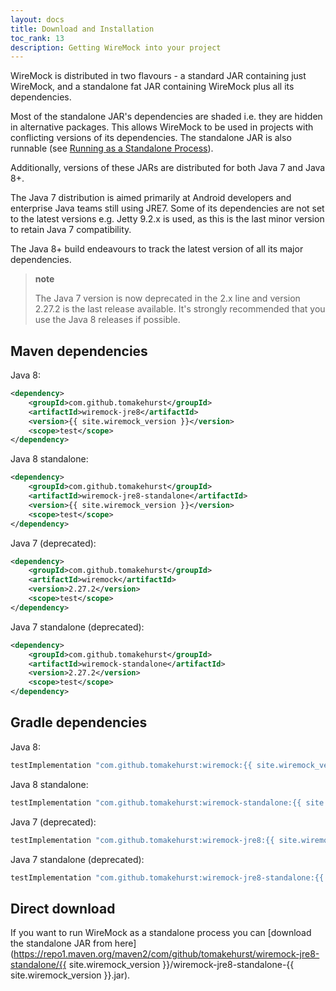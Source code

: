 ```yaml
---
layout: docs
title: Download and Installation
toc_rank: 13
description: Getting WireMock into your project
---
```


WireMock is distributed in two flavours - a standard JAR containing just WireMock, and a standalone fat JAR containing
WireMock plus all its dependencies.

Most of the standalone JAR's dependencies are shaded i.e. they are hidden in alternative packages. This allows WireMock to be used in projects with
conflicting versions of its dependencies. The standalone JAR is also runnable (see [Running as a Standalone Process](/docs/running-standalone/)).

Additionally, versions of these JARs are distributed for both Java 7 and Java 8+. 

The Java 7 distribution is aimed primarily at Android developers and enterprise Java teams still using JRE7. Some of its
dependencies are not set to the latest versions e.g. Jetty 9.2.x is used, as this is the last minor version to retain Java 7 compatibility.

The Java 8+ build endeavours to track the latest version of all its major dependencies.

> **note**
>
> The Java 7 version is now deprecated in the 2.x line and version 2.27.2 is the last release available. It's strongly
> recommended that you use the Java 8 releases if possible.

## Maven dependencies 

Java 8:

```xml
<dependency>
    <groupId>com.github.tomakehurst</groupId>
    <artifactId>wiremock-jre8</artifactId>
    <version>{{ site.wiremock_version }}</version>
    <scope>test</scope>
</dependency>
```

Java 8 standalone:

```xml
<dependency>
    <groupId>com.github.tomakehurst</groupId>
    <artifactId>wiremock-jre8-standalone</artifactId>
    <version>{{ site.wiremock_version }}</version>
    <scope>test</scope>
</dependency>
```

Java 7 (deprecated):

```xml
<dependency>
    <groupId>com.github.tomakehurst</groupId>
    <artifactId>wiremock</artifactId>
    <version>2.27.2</version>
    <scope>test</scope>
</dependency>
```

Java 7 standalone (deprecated):

```xml
<dependency>
    <groupId>com.github.tomakehurst</groupId>
    <artifactId>wiremock-standalone</artifactId>
    <version>2.27.2</version>
    <scope>test</scope>
</dependency>
```

## Gradle dependencies

Java 8:

```groovy
testImplementation "com.github.tomakehurst:wiremock:{{ site.wiremock_version }}"
```

Java 8 standalone:

```groovy
testImplementation "com.github.tomakehurst:wiremock-standalone:{{ site.wiremock_version }}"
```

Java 7 (deprecated):

```groovy
testImplementation "com.github.tomakehurst:wiremock-jre8:{{ site.wiremock_version }}"
```

Java 7 standalone (deprecated):

```groovy
testImplementation "com.github.tomakehurst:wiremock-jre8-standalone:{{ site.wiremock_version }}"
```

## Direct download

If you want to run WireMock as a standalone process you can [download the standalone JAR from
here](https://repo1.maven.org/maven2/com/github/tomakehurst/wiremock-jre8-standalone/{{ site.wiremock_version }}/wiremock-jre8-standalone-{{ site.wiremock_version }}.jar).
